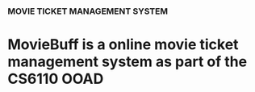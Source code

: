### MOVIE TICKET MANAGEMENT SYSTEM

# MovieBuff is a online movie ticket management system as part of the CS6110 OOAD